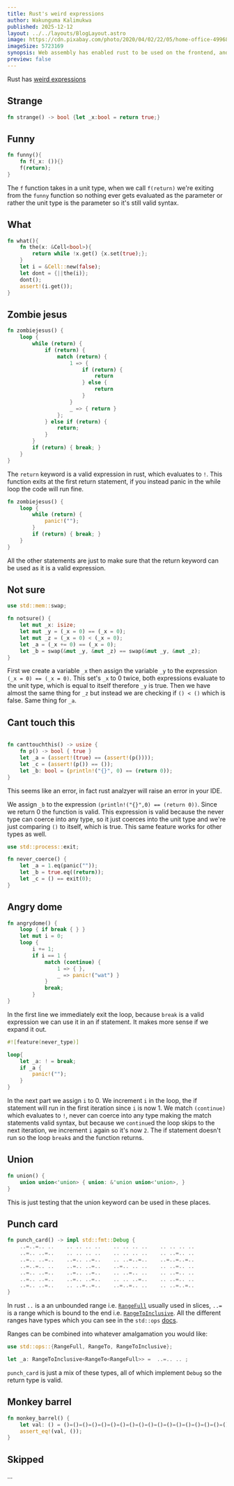 ```yaml
---
title: Rust's weird expressions
author: Wakunguma Kalimukwa
published: 2025-12-12
layout: ../../layouts/BlogLayout.astro
image: https://cdn.pixabay.com/photo/2020/04/02/22/05/home-office-4996834_1280.jpg
imageSize: 5723169
synopsis: Web assembly has enabled rust to be used on the frontend, and it has come a long way since
preview: false
---
```


Rust has [weird expressions](https://github.com/rust-lang/rust/blob/master/tests/ui/weird-exprs.rs)
## Strange

```rust
fn strange() -> bool {let _x:bool = return true;}
```

## Funny

```rust
fn funny(){
	fn f(_x: ()){}
	f(return);
}
```

The `f` function takes in a unit type, when we call `f(return)` we're exiting from the `funny` function so nothing ever gets evaluated as the parameter or rather the unit type is the parameter so it's still valid syntax.

## What

```rust
fn what(){
	fn the(x: &Cell<bool>){
		return while !x.get() {x.set(true);};
	}
	let i = &Cell::new(false);
	let dont = {||the(i)};
	dont();
	assert!(i.get());
}
```

## Zombie jesus

```rust
fn zombiejesus() {  
    loop {  
        while (return) {  
            if (return) {  
                match (return) {  
                    1 => {  
                        if (return) {  
                            return  
                        } else {  
                            return  
                        }  
                    }                    
                    _ => { return }  
                };  
            } else if (return) {  
                return;  
            }  
        }        
        if (return) { break; }  
    }
}
```

The `return` keyword is a valid expression in rust, which evaluates to `!`.  This function exits at the first return statement, if you instead panic in the while loop the code will run fine.

```rust
fn zombiejesus() {  
    loop {  
        while (return) {  
            panic!("");  
        }        
        if (return) { break; }  
    }
}
```

All the other statements are just to make sure that the return keyword can be used as it is a valid expression.

## Not sure

```rust
use std::mem::swap;

fn notsure() {
    let mut _x: isize;
    let mut _y = (_x = 0) == (_x = 0);
    let mut _z = (_x = 0) < (_x = 0);
    let _a = (_x += 0) == (_x = 0);
    let _b = swap(&mut _y, &mut _z) == swap(&mut _y, &mut _z);
}
```

First we create a variable `_x` then assign the variable `_y` to the expression `(_x = 0) == (_x = 0)`. This set's `_x` to 0 twice, both expressions evaluate to the unit type, which is equal to itself therefore `_y` is true. Then we have almost the same thing for `_z` but instead we are checking if `() < ()` which is false. Same thing for `_a`. 

## Cant touch this

```rust

fn canttouchthis() -> usize {
    fn p() -> bool { true }
    let _a = (assert!(true) == (assert!(p())));
    let _c = (assert!(p()) == ());
    let _b: bool = (println!("{}", 0) == (return 0));
}
```

This seems like an error, in fact rust analzyer will raise an error in your IDE.

We assign `_b` to the expression `(println!("{}",0) == (return 0))`. Since we return 0 the function is valid. This expression is valid because the never type can coerce into any type, so it just coerces into the unit type and we're just comparing `()` to itself, which is true. This same feature works for other types as well.

```rust
use std::process::exit;

fn never_coerce() {
	let _a = 1.eq(panic(""));
	let _b = true.eq((return));
	let _c = () == exit(0);
}
```

## Angry dome

```rust
fn angrydome() {  
    loop { if break { } }  
    let mut i = 0;  
    loop {   
		i += 1;   
		if i == 1 { 
			match (continue) { 
				1 => { }, 
				_ => panic!("wat") } 
			}  
	        break;   
		}  
}
```

In the first line we immediately exit the loop, because `break` is a valid expression we can use it in an if statement. It makes more sense if we expand it out.

```rust
#![feature(never_type)]

loop{
	let _a: ! = break;
	if _a {
		panic!("");
	}
}
```

In the next part we assign `i` to 0. We increment `i` in the loop, the if statement will run in the first iteration since `i` is now 1. We match `(continue)` which evaluates to `!`, never can coerce into any type making the match statements valid syntax, but because we `continue`d the loop skips to the next iteration, we increment `i` again so it's now `2`. The if statement doesn't run so the loop `break`s and the function returns.

## Union

```rust
fn union() {
    union union<'union> { union: &'union union<'union>, }
}
```

This is just testing that the union keyword can be used in these places.

## Punch card

```rust
fn punch_card() -> impl std::fmt::Debug {
    ..=..=.. ..    .. .. .. ..    .. .. .. ..    .. .. .. ..
    ..=.. ..=..    .. .. .. ..    .. .. .. ..    .. ..=.. ..
    ..=.. ..=..    ..=.. ..=..    .. ..=..=..    ..=..=..=..
    ..=..=.. ..    ..=.. ..=..    ..=.. .. ..    .. ..=.. ..
    ..=.. ..=..    ..=.. ..=..    .. ..=.. ..    .. ..=.. ..
    ..=.. ..=..    ..=.. ..=..    .. .. ..=..    .. ..=.. ..
    ..=.. ..=..    .. ..=..=..    ..=..=.. ..    .. ..=..=..
}
```

In rust `..` is a an unbounded range i.e. [`RangeFull`](https://doc.rust-lang.org/std/ops/struct.RangeFull.html) usually used in slices, `..=` is a range which is bound to the end i.e. [`RangeToInclusive`](https://doc.rust-lang.org/std/ops/struct.RangeToInclusive.html). All the different ranges have types which you can see in the `std::ops` [docs](https://doc.rust-lang.org/std/ops/index.html). 

Ranges can be combined into whatever amalgamation you would like:

```rust
use std::ops::{RangeFull, RangeTo, RangeToInclusive};

let _a: RangeToInclusive<RangeTo<RangeFull>> =  ..=.. .. ;
```

`punch_card` is just a mix of these types, all of which implement `Debug` so the return type is valid.

## Monkey barrel

```rust
fn monkey_barrel() {
    let val: () = ()=()=()=()=()=()=()=()=()=()=()=()=()=()=()=()=()=()=()=()=()=()=()=()=();
    assert_eq!(val, ());
}
```
## Skipped
...